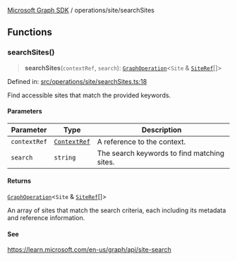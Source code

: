 [Microsoft Graph SDK](../../README.md) / operations/site/searchSites

## Functions

### searchSites()

> **searchSites**(`contextRef`, `search`): [`GraphOperation`](../../GraphOperation.md#graphoperation)\<`Site` & [`SiteRef`](../../models/SiteRef.md#siteref)[]\>

Defined in: [src/operations/site/searchSites.ts:18](https://github.com/Future-Secure-AI/microsoft-graph/blob/main/src/operations/site/searchSites.ts#L18)

Find accessible sites that match the provided keywords.

#### Parameters

| Parameter | Type | Description |
| ------ | ------ | ------ |
| `contextRef` | [`ContextRef`](../../ContextRef.md#contextref) | A reference to the context. |
| `search` | `string` | The search keywords to find matching sites. |

#### Returns

[`GraphOperation`](../../GraphOperation.md#graphoperation)\<`Site` & [`SiteRef`](../../models/SiteRef.md#siteref)[]\>

An array of sites that match the search criteria, each including its metadata and reference information.

#### See

https://learn.microsoft.com/en-us/graph/api/site-search
